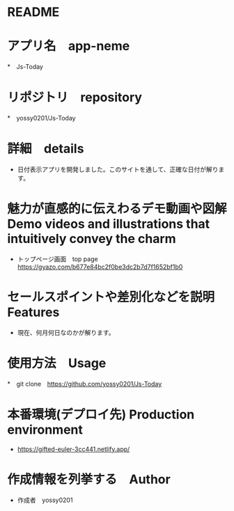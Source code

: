 # README

# アプリ名　app-neme 

*　Js-Today

# リポジトリ　repository 

*　yossy0201/Js-Today
 
# 詳細　details

* 日付表示アプリを開発しました。このサイトを通して、正確な日付が解ります。
 
# 魅力が直感的に伝えわるデモ動画や図解　Demo videos and illustrations that intuitively convey the charm

* トップページ画面　top page
https://gyazo.com/b677e84bc2f0be3dc2b7d7f1652bf1b0

# セールスポイントや差別化などを説明　Features

* 現在、何月何日なのかが解ります。

# 使用方法　Usage

*　git clone　https://github.com/yossy0201/Js-Today

# 本番環境(デプロイ先) Production environment

* https://gifted-euler-3cc441.netlify.app/
 
# 作成情報を列挙する　Author
 
* 作成者　yossy0201
